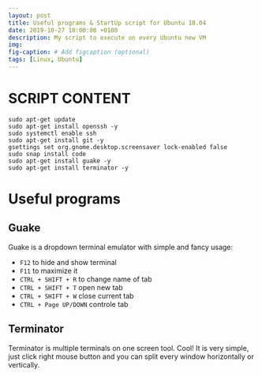 ```yaml
---
layout: post
title: Useful programs & StartUp script for Ubuntu 18.04
date: 2019-10-27 10:00:00 +0100
description: My script to execute on every Ubuntu new VM
img: 
fig-caption: # Add figcaption (optional)
tags: [Linux, Ubuntu]
---
```


# SCRIPT CONTENT

```
sudo apt-get update
sudo apt-get install openssh -y
sudo systemctl enable ssh
sudo apt-get install git -y
gsettings set org.gnome.desktop.screensaver lock-enabled false
sudo snap install code
sudo apt-get install guake -y
sudo apt-get install terminator -y
```

# Useful programs

## Guake

Guake is a dropdown terminal emulator with simple and fancy usage:

+ `F12` to hide and show terminal
+ `F11` to maximize it
+ `CTRL + SHIFT + R` to change name of tab
+ `CTRL + SHIFT + T` open new tab
+ `CTRL + SHIFT + W` close current tab
+ `CTRL + Page UP/DOWN` controle tab


## Terminator

Terminator is multiple terminals on one screen tool. Cool! It is very simple, just click right mouse button and you can split every window horizontally or vertically.
